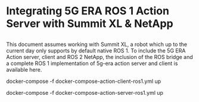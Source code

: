 # Integrating 5G ERA ROS 1 Action Server with Summit XL & NetApp


## 
This document assumes working with Summit XL, a robot which up to the current day
only supports by default native ROS 1. To include the 5G ERA Action server, client and ROS 2 NetApp,
the inclusion of the ROS bridge and a complete ROS 1 implementation of 5g-era action server and client is available here.

docker-compose -f docker-compose-action-client-ros1.yml up

docker-compose -f docker-compose-action-server-ros1.yml up
